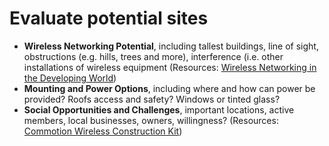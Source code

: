 # Evaluate potential sites

- **Wireless Networking Potential**, including tallest buildings, line of sight, obstructions (e.g. hills, trees and more), interference (i.e. other installations of wireless equipment (Resources: [Wireless Networking in the Developing World](http://wndw.net/))
- **Mounting and Power Options**, including where and how can power be provided? Roofs access and safety? Windows or tinted glass?
- **Social Opportunities and Challenges**, important locations, active members, local businesses, owners, willingness? (Resources: [Commotion Wireless Construction Kit](https://commotionwireless.net/docs))